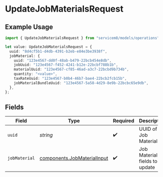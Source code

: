 # UpdateJobMaterialsRequest

## Example Usage

```typescript
import { UpdateJobMaterialsRequest } from "servicem8/models/operations";

let value: UpdateJobMaterialsRequest = {
  uuid: "8d4cf5b1-d4db-4391-b2eb-e84e3be3938f",
  jobMaterial: {
    uuid: "123e4567-dd0f-48ab-b479-22bcb454e8db",
    jobUuid: "123e4567-f452-4241-b12e-22bcbf788b1b",
    materialUuid: "123e4567-cf85-46ad-a3c7-22bcbd9b734b",
    quantity: "<value>",
    taxRateUuid: "123e4567-b0b4-46b7-bae4-22bcb2fcb15b",
    jobMaterialBundleUuid: "123e4567-5a58-4d29-8e9b-22bcbc65e9db",
  },
};
```

## Fields

| Field                                                                      | Type                                                                       | Required                                                                   | Description                                                                |
| -------------------------------------------------------------------------- | -------------------------------------------------------------------------- | -------------------------------------------------------------------------- | -------------------------------------------------------------------------- |
| `uuid`                                                                     | *string*                                                                   | :heavy_check_mark:                                                         | UUID of the Job Material                                                   |
| `jobMaterial`                                                              | [components.JobMaterialInput](../../models/components/jobmaterialinput.md) | :heavy_check_mark:                                                         | Job Material fields to update                                              |